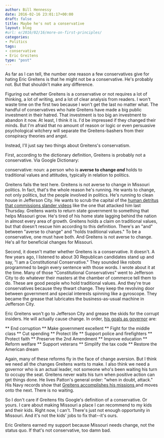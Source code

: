 ```yaml
---
author: Bill Hennessy
date: 2016-02-16 23:01:17+00:00
draft: false
title: Maybe he's not a conservative
layout: blog
#url: e/2016/02/16/more-on-first-principles/
categories:
- Politics
tags:
- conservative
- Eric Greitens
type: "post"
---
```


As far as I can tell, the number one reason a few conservatives give for hating Eric Greitens is that he might not be a conservative. He's probably not. But that shouldn't make any difference.

Figuring out whether Greitens is a conservative or not requires a lot of thinking, a lot of writing, and a lot of clear analysis from readers. I won't waste time on the first two because I won't get the last no matter what. The handful of conservatives who hate Greitens have made a big public investment in their hatred. That investment is too big an investment to abandon it now. At least, I think it is. I'd be impressed if they changed their minds. But I'm afraid that no amount of reason or logic or even persuasive psychological witchery will separate the Greitens-bashers from their conspiracy theories and angst.

Instead, I'll just say two things about Greitens's conservatism.

First, according to the dictionary definition, Greitens is probably not a conservative. Via Google Dictionary:

conservative: noun: a person who is **averse to change _and_** holds to traditional values and attitudes, typically in relation to politics.

Greitens fails the test here. Greitens is not averse to change in Missouri politics. In fact, that's the whole reason he's running. He wants to change, not only politics, but the people involved in politics. He's running to clean house in Jefferson City. He wants to scrub the capital of the [human detritus that commissions slander videos](https://hennessysview.com/2016/02/15/proud-to-stand-with-veterans-supporting-eric-greitens/) like the one that attacked him last Thursday. Greitens wants to return state government to something that helps Missouri grow. He's tired of his home state lagging behind the nation in almost every area of growth. Greitens holds a claim on traditional values, but that doesn't rescue him according to this definition. There's an "and" between "averse to change" and "holds traditional values." To be a conservative, one must have both. And Greitens is not averse to change. He's all for beneficial changes for Missouri.

Second, it doesn't matter whether Greitens is a conservative. It doesn't. A few years ago, I listened to about 30 Republican candidates stand up and say, "I am a Constitutional Conservative." They sounded like robots programmed to begin every sentence with those words. I wrote about it at the time. Many of those "Constitutional Conservatives" went to Jefferson City to do whatever their masters at the chamber of commerce tell them to do. These are good people who hold traditional values. And they're true conservatives because they thwart change. They keep the revolving door between government and special interests spinning like a gyroscope. They became the grease that lubricates the business-as-usual machine in Jefferson City.

Eric Greitens won't go to Jefferson City and grease the skids for the corrupt insiders. He will actually cause change. In order, [his goals as governor](https://ericgreitens.com/issues/) are:




** End corruption
** Make government excellent
** Fight for the middle class
** Cut spending
** Protect life
** Support police and firefighters
** Protect faith
** Preserve the 2nd Amendment
** Improve education
** Reform welfare
** Support veterans
** Simplify the tax code
** Restore the American dream


Again, many of these reforms fly in the face of change aversion. But I think we need all the changes Greitens wants to make. I also think we need a governor who is an actual leader, not someone who's been waiting his turn to occupy the seat. Greitens never waits his turn when positive action can get things done. He lives Patton's general order: "when in doubt, attack." His Navy records show that [Greitens accomplishes his missions ](https://ericgreitens.com/record.pdf)and moves onto the next. There is no waiting.

So I don't care if Greitens fits Google's definition of a conservative. Or yours. I care about making Missouri a place I can recommend to my kids and their kids. Right now, I can't. There's just not enough opportunity in Missouri. And it's not the kids' jobs to fix that--it's ours.

Eric Greitens earned my support because Missouri needs change, not the status quo. If that's not conservative, too damn bad.
